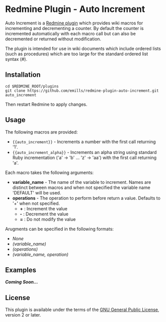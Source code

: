 Redmine Plugin - Auto Increment
=============================

Auto Increment is a [Redmine plugin](http://www.redmine.org/projects/redmine/wiki/Plugins) which provides wiki macros for incrementing and decrementing a counter. By default the counter is incremented automatically with each macro call but can also be decremented or returned without modification.

The plugin is intended for use in wiki documents which include ordered lists (such as procedures) which are too large for the standard ordered list syntax (#).

## Installation

```
cd $REDMINE_ROOT/plugins
git clone https://github.com/emills/redmine-plugin-auto-increment.git auto_increment
```
Then restart Redmine to apply changes.

## Usage

The following macros are provided:
* `{{auto_increment}}` - Increments a number with the first call returning '1'.
* `{{auto_increment_alpha}}` - Increments an alpha string using standard Ruby incrementation ('a' -> 'b' ... 'z' -> 'aa') with the first call returning 'a'.

Each macro takes the following arguments:
* **variable_name** - The name of the variable to increment. Names are distinct between macros and when not specified the variable name 'DEFAULT' will be used.
* **operations** - The operation to perform before return a value. Defaults to '+' when not specified.
  * **+** : Increment the value
  * **-** : Decrement the value
  * **=** : Do not modify the value

Arugments can be specified in the following formats:
* *None*
* *(variable_name)*
* *(operations)*
* *(variable_name, operation)*

## Examples

*__Coming Soon...__*

## License

This plugin is available under the terms of the [GNU General Public License](http://www.gnu.org/licenses/gpl-2.0.html), version 2 or later.

